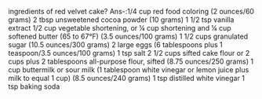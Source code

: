 ingredients of red velvet cake?
Ans-:1/4 cup red food coloring (2 ounces/60 grams)
2 tbsp unsweetened cocoa powder (10 grams)
1 1/2 tsp vanilla extract
1/2 cup vegetable shortening, or ¼ cup shortening and ¼ cup softened butter (65 to 67°F) (3.5 ounces/100 grams)
1 1/2 cups granulated sugar (10.5 ounces/300 grams)
2 large eggs (6 tablespoons plus 1 teaspoon/3.5 ounces/100 grams)
1 tsp salt
2 1/2 cups sifted cake flour or 2 cups plus 2 tablespoons all-purpose flour, sifted (8.75 ounces/250 grams)
1 cup buttermilk or sour milk (1 tablespoon white vinegar or lemon juice plus milk to equal 1 cup) (8.5 ounces/240 grams)
1 tsp distilled white vinegar
1 tsp baking soda